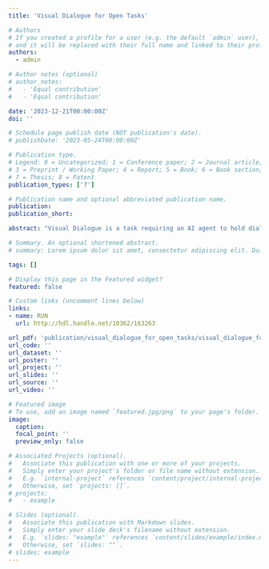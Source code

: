 ```yaml
---
title: 'Visual Dialogue for Open Tasks'

# Authors
# If you created a profile for a user (e.g. the default `admin` user), write the username (folder name) here
# and it will be replaced with their full name and linked to their profile.
authors:
  - admin

# Author notes (optional)
# author_notes:
#   - 'Equal contribution'
#   - 'Equal contribution'

date: '2023-12-21T00:00:00Z'
doi: ''

# Schedule page publish date (NOT publication's date).
# publishDate: '2023-05-24T00:00:00Z'

# Publication type.
# Legend: 0 = Uncategorized; 1 = Conference paper; 2 = Journal article;
# 3 = Preprint / Working Paper; 4 = Report; 5 = Book; 6 = Book section;
# 7 = Thesis; 8 = Patent
publication_types: ['7']

# Publication name and optional abbreviated publication name.
publication: 
publication_short: 

abstract: "Visual Dialogue is a task requiring an AI agent to hold dialogue with humans in natural, conversational language about visual content. It is a challenging task, requiring a high level of understanding about both the visual world and natural language. The open nature of conversational agents further increases the complexity of this task. This task brings together the two main fields of AI and, being sufficiently detached from typical downstream tasks, serves as a general test of machine intelligence. In addition to the technical challenge, it is also an impactful application of AI, as it can help users when interacting with systems, improving their experience. In the context of this work, we propose to enrich the multimodal aspect of a task assistant, in two ways: 1) Dialogue Video Moment Retrieval: We will allow users to navigate through videos by voice. We will extract the video’s most relevant frames, create useful data about these frames, and index the data, so it can later be retrieved; 2) Task-Grounded Image Sequence Synthesis: We will use Image Synthesis models to illustrate task steps, with an emphasis on sequence coherence."

# Summary. An optional shortened abstract.
# summary: Lorem ipsum dolor sit amet, consectetur adipiscing elit. Duis posuere tellus ac convallis placerat. Proin tincidunt magna sed ex sollicitudin condimentum.

tags: []

# Display this page in the Featured widget?
featured: false

# Custom links (uncomment lines below)
links:
- name: RUN
  url: http://hdl.handle.net/10362/163263

url_pdf: 'publication/visual_dialogue_for_open_tasks/visual_dialogue_for_open_tasks.pdf'
url_code: ''
url_dataset: ''
url_poster: ''
url_project: ''
url_slides: ''
url_source: ''
url_video: ''

# Featured image
# To use, add an image named `featured.jpg/png` to your page's folder.
image:
  caption:
  focal_point: ''
  preview_only: false

# Associated Projects (optional).
#   Associate this publication with one or more of your projects.
#   Simply enter your project's folder or file name without extension.
#   E.g. `internal-project` references `content/project/internal-project/index.md`.
#   Otherwise, set `projects: []`.
# projects:
#   - example

# Slides (optional).
#   Associate this publication with Markdown slides.
#   Simply enter your slide deck's filename without extension.
#   E.g. `slides: "example"` references `content/slides/example/index.md`.
#   Otherwise, set `slides: ""`.
# slides: example
---
```


